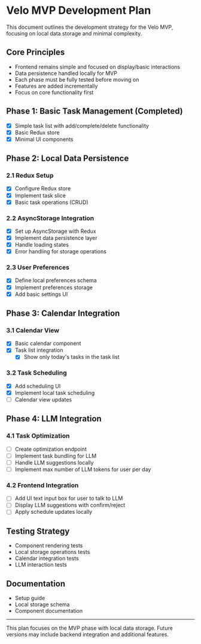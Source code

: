 # Velo MVP Development Plan

This document outlines the development strategy for the Velo MVP, focusing on local data storage and minimal complexity.

## Core Principles
- Frontend remains simple and focused on display/basic interactions
- Data persistence handled locally for MVP
- Each phase must be fully tested before moving on
- Features are added incrementally
- Focus on core functionality first

## Phase 1: Basic Task Management (Completed)
- [x] Simple task list with add/complete/delete functionality
- [x] Basic Redux store
- [x] Minimal UI components

## Phase 2: Local Data Persistence
### 2.1 Redux Setup
- [x] Configure Redux store
- [x] Implement task slice
- [x] Basic task operations (CRUD)

### 2.2 AsyncStorage Integration
- [x] Set up AsyncStorage with Redux
- [x] Implement data persistence layer
- [x] Handle loading states
- [x] Error handling for storage operations

### 2.3 User Preferences
- [x] Define local preferences schema
- [x] Implement preferences storage
- [x] Add basic settings UI

## Phase 3: Calendar Integration
### 3.1 Calendar View
- [x] Basic calendar component
- [x] Task list integration
  - [x] Show only today's tasks in the task list

### 3.2 Task Scheduling
- [x] Add scheduling UI
- [x] Implement local task scheduling
- [ ] Calendar view updates

## Phase 4: LLM Integration
### 4.1 Task Optimization
- [ ] Create optimization endpoint
- [ ] Implement task bundling for LLM
- [ ] Handle LLM suggestions locally
- [ ] Implement max number of LLM tokens for user per day

### 4.2 Frontend Integration
- [ ] Add UI text input box for user to talk to LLM
- [ ] Display LLM suggestions with confirm/reject
- [ ] Apply schedule updates locally

## Testing Strategy
- Component rendering tests
- Local storage operations tests
- Calendar integration tests
- LLM interaction tests

## Documentation
- Setup guide
- Local storage schema
- Component documentation

---

This plan focuses on the MVP phase with local data storage. Future versions may include backend integration and additional features. 